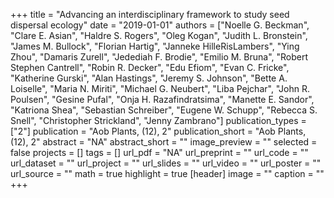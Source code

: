 +++
title = "Advancing an interdisciplinary framework to study seed dispersal ecology"
date = "2019-01-01"
authors = ["Noelle G. Beckman", "Clare E. Asian", "Haldre S. Rogers", "Oleg Kogan", "Judith L. Bronstein", "James M. Bullock", "Florian Hartig", "Janneke HilleRisLambers", "Ying Zhou", "Damaris Zurell", "Jedediah F. Brodie", "Emilio M. Bruna", "Robert Stephen Cantrell", "Robin R. Decker", "Edu Efiom", "Evan C. Fricke", "Katherine Gurski", "Alan Hastings", "Jeremy S. Johnson", "Bette A. Loiselle", "Maria N. Miriti", "Michael G. Neubert", "Liba Pejchar", "John R. Poulsen", "Gesine Pufal", "Onja H. Razafindratsima", "Manette E. Sandor", "Katriona Shea", "Sebastian Schreiber", "Eugene W. Schupp", "Rebecca S. Snell", "Christopher Strickland", "Jenny Zambrano"]
publication_types = ["2"]
publication = "Aob Plants, (12), 2"
publication_short = "Aob Plants, (12), 2"
abstract = "NA"
abstract_short = ""
image_preview = ""
selected = false
projects = []
tags = []
url_pdf = "NA"
url_preprint = ""
url_code = ""
url_dataset = ""
url_project = ""
url_slides = ""
url_video = ""
url_poster = ""
url_source = ""
math = true
highlight = true
[header]
image = ""
caption = ""
+++
